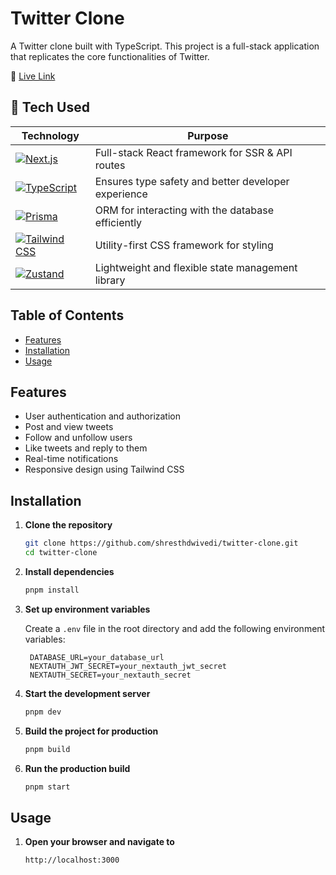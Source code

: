 # Twitter Clone

A Twitter clone built with TypeScript. This project is a full-stack application that replicates the core functionalities of Twitter.

🔗 [Live Link](https://twitter-clone-shresth.vercel.app/) 

## 🚀 Tech Used

| Technology      | Purpose |
|---------------|------------------------------------------------|
| [![Next.js](https://cdn.jsdelivr.net/gh/devicons/devicon/icons/nextjs/nextjs-original.svg)](https://nextjs.org/)| Full-stack React framework for SSR & API routes |
| [![TypeScript](https://cdn.jsdelivr.net/gh/devicons/devicon/icons/typescript/typescript-original.svg)](https://www.typescriptlang.org/)| Ensures type safety and better developer experience |
| [![Prisma](https://cdn.jsdelivr.net/gh/devicons/devicon/icons/prisma/prisma-original.svg)](https://www.prisma.io/)| ORM for interacting with the database efficiently |
| [![Tailwind CSS](https://cdn.jsdelivr.net/gh/devicons/devicon/icons/tailwindcss/tailwindcss-original.svg)](https://tailwindcss.com/)| Utility-first CSS framework for styling |
| [![Zustand](https://user-images.githubusercontent.com/958486/218346783-72be5ae3-b953-4dd7-b239-788a882fdad6.svg)](https://zustand-demo.pmnd.rs/)| Lightweight and flexible state management library |

## Table of Contents

- [Features](#features)
- [Installation](#installation)
- [Usage](#usage)

## Features

- User authentication and authorization
- Post and view tweets
- Follow and unfollow users
- Like tweets and reply to them
- Real-time notifications
- Responsive design using Tailwind CSS

## Installation

1. **Clone the repository**

   ```bash
   git clone https://github.com/shresthdwivedi/twitter-clone.git
   cd twitter-clone
   ```

2. **Install dependencies**

   ```bash
   pnpm install
   ```

3. **Set up environment variables**

   Create a `.env` file in the root directory and add the following environment variables:

   ```env
    DATABASE_URL=your_database_url
    NEXTAUTH_JWT_SECRET=your_nextauth_jwt_secret
    NEXTAUTH_SECRET=your_nextauth_secret
   ```

4. **Start the development server**

   ```bash
   pnpm dev
   ```

5. **Build the project for production**

   ```bash
   pnpm build
   ```
6. **Run the production build**

   ```bash
   pnpm start
   ```

## Usage

1. **Open your browser and navigate to**

   ```
   http://localhost:3000
   ```


